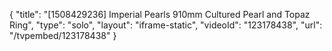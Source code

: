 {
    "title": "[1508429236] Imperial Pearls 910mm Cultured Pearl and Topaz Ring",
    "type": "solo",
    "layout": "iframe-static",
    "videoId": "123178438",
    "url": "\/tvpembed\/123178438"
}